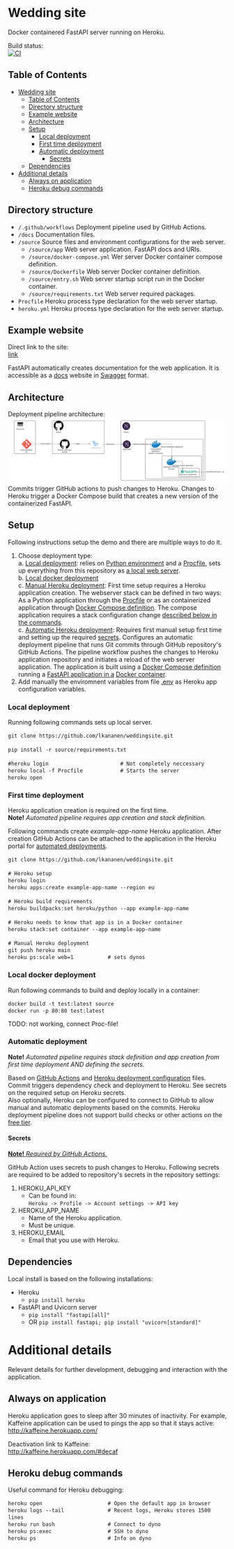 # Wedding site

Docker containered FastAPI server running on Heroku.

Build status:   
[![CI](https://github.com/lkananen/weddingsite/actions/workflows/github-actions.yml/badge.svg)](https://github.com/lkananen/weddingsite/actions/workflows/github-actions.yml)


## Table of Contents
- [Wedding site](#wedding-site)
  - [Table of Contents](#table-of-contents)
  - [Directory structure](#directory-structure)
  - [Example website](#example-website)
  - [Architecture](#architecture)
  - [Setup](#setup)
    - [Local deployment](#local-deployment)
    - [First time deployment](#first-time-deployment)
    - [Automatic deployment](#automatic-deployment)
      - [Secrets](#secrets)
  - [Dependencies](#dependencies)
- [Additional details](#additional-details)
  - [Always on application](#always-on-application)
  - [Heroku debug commands](#heroku-debug-commands)


## Directory structure
- `/.github/workflows` Deployment pipeline used by GitHub Actions.
- `/docs` Documentation files.
- `/source` Source files and environment configurations for the web server.
  - `/source/app` Web server application. FastAPI docs and URIs.
  - `/source/docker-compose.yml` Wer server Docker container compose definition.
  - `/source/Dockerfile` Web server Docker container definition.
  - `/source/entry.sh` Web server startup script run in the Docker container.
  - `/source/requirements.txt` Web server required packages.
- `Procfile` Heroku process type declaration for the web server startup.
- `heroku.yml` Heroku process type declaration for the web server startup.



## Example website
Direct link to the site:   
[link](https://laurijatiia.herokuapp.com/)

FastAPI automatically creates documentation for the web application. It is accessible as a [docs](https://laurijatiia.herokuapp.com/docs) website in [Swagger](https://swagger.io/) format.


## Architecture
Deployment pipeline architecture:
![Deployment pipeline](/docs/FastAPI_Heroku.png)
Commits trigger GitHub actions to push changes to Heroku. Changes to Heroku trigger a Docker Compose build that creates a new version of the containerized FastAPI.


## Setup
Following instructions setup the demo and there are multiple ways to do it.
1. Choose deployment type:   
        a. [Local deployment](#local-deployment): relies on [Python environment](source/requirements.txt) and a [Procfile](/Procfile), sets up everything from this repository as [a local web server](source/app/main.py).   
        b. [Local docker deployment](#local-docker-deployment)   
        c. [Manual Heroku deployment](#first-time-deployment): First time setup requires a Heroku application creation. The webserver stack can be defined in two ways: As a Python application through the [Procfile](/Procfile) or as an containerized application through [Docker Compose definition](source/docker-compose.yml). The compose application requires a stack configuration change [described below in the commands](#first-time-deployment).   
        c. [Automatic Heroku deployment](#automatic-deployment): Requires first manual setup first time and setting up the required [secrets](#secrets). Configures an automatic deployment pipeline that runs Git commits through GitHub repository's GitHub Actions. The pipeline workflow pushes the changes to Heroku application repository and initiates a reload of the web server application. The application is built using a [Docker Compose definition](source/docker-compose.yml) running a [FastAPI application in a](source/app/main.py) [Docker container](source/Dockerfile).   
2. Add manually the enviromnent variables from file [.env](source/app/.env-example) as Heroku app configuration variables.

### Local deployment
Running following commands sets up local server.

```
git clone https://github.com/lkananen/weddingsite.git

pip install -r source/requirements.txt

#heroku login                       # Not completely neccessary
heroku local -f Procfile            # Starts the server
heroku open
```


### First time deployment
Heroku application creation is required on the first time.    
**Note!** *Automated pipeline requires app creation and stack definition.*

Following commands create _example-app-name_ Heroku application. After creation GitHub Actions can be attached to the application in the Heroku portal for [automated deployments](https://devcenter.heroku.com/articles/github-integration).

```
git clone https://github.com/lkananen/weddingsite.git

# Heroku setup
heroku login
heroku apps:create example-app-name --region eu

# Heroku build requirements
heroku buildpacks:set heroku/python --app example-app-name

# Heroku needs to know that app is in a Docker container
heroku stack:set container --app example-app-name

# Manual Heroku deployment
git push heroku main
heroku ps:scale web=1           # sets dynos
```

### Local docker deployment

Run following commands to build and deploy locally in a container:   

```
docker build -t test:latest source
docker run -p 80:80 test:latest
```
TODO: not working, connect Proc-file!

### Automatic deployment
**Note!** *Automated pipeline requires stack definition and app creation from first time deployment AND defining the secrets.*

Based on [GitHub Actions](./.github/workflows/github-actions.yml) and [Heroku deployment configuration](heroku.yml) files. Commit triggers dependency check and deployment to Heroku. See secrets on the required setup on Heroku secrets.   
Also optionally, Heroku can be configured to connect to GitHub to allow manual and automatic deployments based on the commits. Heroku deployment pipeline does not support build checks or other actions on the [free tier](https://www.heroku.com/pricing).


#### Secrets
[**Note!** *Required by GitHub Actions.*](#automatic-deployment)   

GitHub Action uses secrets to push changes to Heroku. Following secrets are required to be added to repository's secrets in the repository settings:
1. HEROKU_API_KEY
   - Can be found in:   
     `Heroku -> Profile -> Account settings -> API key`
2. HEROKU_APP_NAME
   - Name of the Heroku application.
   - Must be unique.
3. HEROKU_EMAIL
   - Email that you use with Heroku.


## Dependencies
Local install is based on the following installations:
- Heroku
  - `pip install heroku`
- FastAPI and Uvicorn server
  - `pip install "fastapi[all]"`
  - OR `pip install fastapi; pip install "uvicorn[standard]"`


# Additional details
Relevant details for further development, debugging and interaction with the application.


## Always on application
Heroku application goes to sleep after 30 minutes of inactivity. For example, Kaffeine application can be used to pings the app so that it stays active:  
http://kaffeine.herokuapp.com/

Deactivation link to Kaffeine:  
http://kaffeine.herokuapp.com/#decaf


## Heroku debug commands
Useful command for Heroku debugging:
```
heroku open                     # Open the default app in browser
heroku logs --tail              # Recent logs, Heroku stores 1500 lines
heroku run bash                 # Connect to dyno
heroku ps:exec                  # SSH to dyno
heroku ps                       # Info on dyno
```
